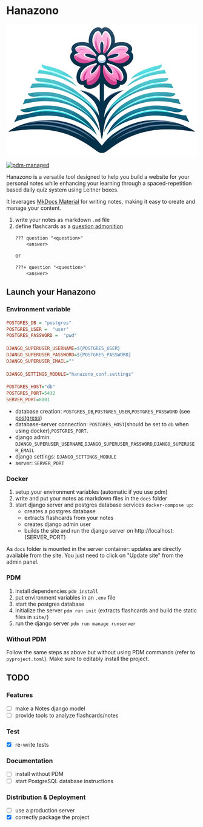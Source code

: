 # Hanazono

![logo](./docs/assets/logo.png)

[![pdm-managed](https://img.shields.io/badge/pdm-managed-blueviolet)](https://pdm-project.org)

Hanazono is a versatile tool designed to help you build a website for your personal notes while enhancing your learning through a spaced-repetition based daily quiz system using Leitner boxes.

It leverages [MkDocs Material](https://squidfunk.github.io/mkdocs-material/) for writing notes, making it easy to create and manage your content.

1. write your notes as markdown `.md` file
2. define flashcards as a [question admonition](https://squidfunk.github.io/mkdocs-material/reference/admonitions/?h=admon#+type:question)
   ```
   ??? question "<question>"
       <answer>
   ```
   or
   ```
   ???+ question "<question>"
       <answer>
   ```

## Launch your Hanazono
### Environment variable

```ini
POSTGRES_DB = "postgres"
POSTGRES_USER =  "user"
POSTGRES_PASSWORD =  "pwd"

DJANGO_SUPERUSER_USERNAME=${POSTGRES_USER}
DJANGO_SUPERUSER_PASSWORD=${POSTGRES_PASSWORD}
DJANGO_SUPERUSER_EMAIL=""

DJANGO_SETTINGS_MODULE="hanazono_conf.settings"

POSTGRES_HOST="db"
POSTGRES_PORT=5432
SERVER_PORT=8001
```

- database creation: `POSTGRES_DB`,`POSTGRES_USER`,`POSTGRES_PASSWORD` (see [postgress](https://hub.docker.com/_/postgres))
- database-server connection: `POSTGRES_HOST`(should be set to `db` when using docker),`POSTGRES_PORT`.
- django admin: `DJANGO_SUPERUSER_USERNAME`,`DJANGO_SUPERUSER_PASSWORD`,`DJANGO_SUPERUSER_EMAIL`
- django settings: `DJANGO_SETTINGS_MODULE`
- server: `SERVER_PORT`


### Docker
1. setup your environment variables (automatic if you use pdm)
2. write and put your notes as markdown files in the `docs` folder
3. start django server and postgres database services `docker-compose up`:
   - creates a postgres database
   - extracts flashcards from your notes
   - creates django admin user
   - builds the site and run the django server on http://localhost:{SERVER_PORT}

As `docs` folder is mounted in the server container: updates are directly available from the site. You just need to click on "Update site" from the admin panel.

### PDM
1. install dependencies `pdm install`
2. put environment variables in an `.env` file
3. start the postgres database
4. initialize the server `pdm run init` (extracts flashcards and build the static files in `site/`)
5. run the django server `pdm run manage runserver`

### Without PDM
Follow the same steps as above but without using PDM commands (refer to `pyproject.toml`). Make sure to editably install the project.


## TODO
### Features
- [ ] make a Notes django model
- [ ] provide tools to analyze flashcards/notes

### Test
- [x] re-write tests

### Documentation
- [ ] install without PDM
- [ ] start PostgreSQL database instructions

### Distribution & Deployment
- [ ] use a production server
- [x] correctly package the project